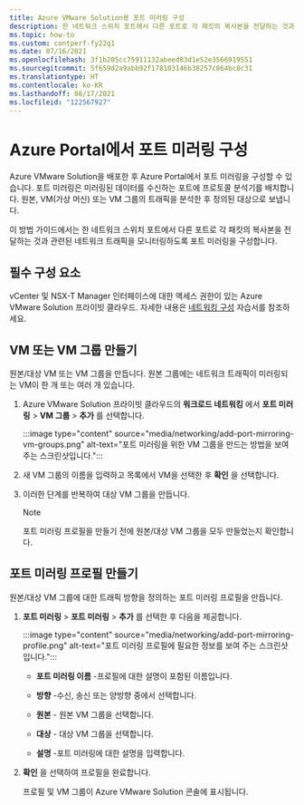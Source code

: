 ```yaml
---
title: Azure VMware Solution용 포트 미러링 구성
description: 한 네트워크 스위치 포트에서 다른 포트로 각 패킷의 복사본을 전달하는 것과 관련된 네트워크 트래픽을 모니터링하도록 포트 미러링을 구성할 수 있습니다.
ms.topic: how-to
ms.custom: contperf-fy22q1
ms.date: 07/16/2021
ms.openlocfilehash: 3f1b205cc75911132abeed83d1e52e3566919551
ms.sourcegitcommit: 5f659d2a9abb92f178103146b38257c864bc8c31
ms.translationtype: HT
ms.contentlocale: ko-KR
ms.lasthandoff: 08/17/2021
ms.locfileid: "122567927"
---
```

# <a name="configure-port-mirroring-in-the-azure-portal"></a>Azure Portal에서 포트 미러링 구성

Azure VMware Solution을 배포한 후 Azure Portal에서 포트 미러링을 구성할 수 있습니다. 포트 미러링은 미러링된 데이터를 수신하는 포트에 프로토콜 분석기를 배치합니다. 원본, VM(가상 머신) 또는 VM 그룹의 트래픽을 분석한 후 정의된 대상으로 보냅니다. 

이 방법 가이드에서는 한 네트워크 스위치 포트에서 다른 포트로 각 패킷의 복사본을 전달하는 것과 관련된 네트워크 트래픽을 모니터링하도록 포트 미러링을 구성합니다. 

## <a name="prerequisites"></a>필수 구성 요소

vCenter 및 NSX-T Manager 인터페이스에 대한 액세스 권한이 있는 Azure VMware Solution 프라이빗 클라우드. 자세한 내용은 [네트워킹 구성](tutorial-configure-networking.md) 자습서를 참조하세요.

## <a name="create-the-vms-or-vm-groups"></a>VM 또는 VM 그룹 만들기

원본/대상 VM 또는 VM 그룹을 만듭니다. 원본 그룹에는 네트워크 트래픽이 미러링되는 VM이 한 개 또는 여러 개 있습니다.

1. Azure VMware Solution 프라이빗 클라우드의 **워크로드 네트워킹** 에서 **포트 미러링** > **VM 그룹** > **추가** 를 선택합니다.

   :::image type="content" source="media/networking/add-port-mirroring-vm-groups.png" alt-text="포트 미러링을 위한 VM 그룹을 만드는 방법을 보여 주는 스크린샷입니다.":::

1. 새 VM 그룹의 이름을 입력하고 목록에서 VM을 선택한 후 **확인** 을 선택합니다.

1. 이러한 단계를 반복하여 대상 VM 그룹을 만듭니다.

   >[!NOTE]
   >포트 미러링 프로필을 만들기 전에 원본/대상 VM 그룹을 모두 만들었는지 확인합니다.

## <a name="create-a-port-mirroring-profile"></a>포트 미러링 프로필 만들기

원본/대상 VM 그룹에 대한 트래픽 방향을 정의하는 포트 미러링 프로필을 만듭니다.

1. **포트 미러링** > **포트 미러링** > **추가** 를 선택한 후 다음을 제공합니다.

   :::image type="content" source="media/networking/add-port-mirroring-profile.png" alt-text="포트 미러링 프로필에 필요한 정보를 보여 주는 스크린샷입니다.":::

   - **포트 미러링 이름** -프로필에 대한 설명이 포함된 이름입니다.

   - **방향** -수신, 송신 또는 양방향 중에서 선택합니다.

   - **원본** - 원본 VM 그룹을 선택합니다.

   - **대상** - 대상 VM 그룹을 선택합니다.

   - **설명** -포트 미러링에 대한 설명을 입력합니다.

1. **확인** 을 선택하여 프로필을 완료합니다. 

   프로필 및 VM 그룹이 Azure VMware Solution 콘솔에 표시됩니다.

